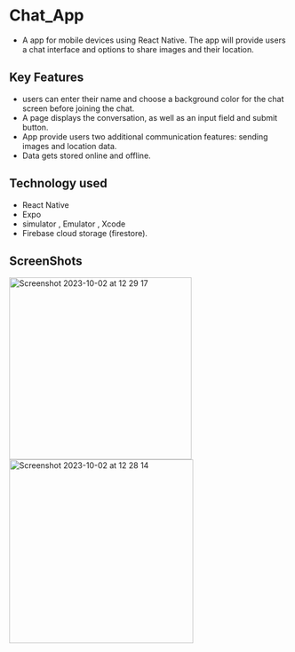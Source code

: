 # Chat_App

- A app for mobile devices using React Native. The app will
provide users a chat interface and options to share images and their
location.

## Key Features

- users can enter their name and choose a background color for the chat screen
before joining the chat.
- A page displays the conversation, as well as an input field and submit button.
- App provide users two additional communication features: sending images and location data.
- Data gets stored online and offline.

## Technology used

- React Native
- Expo
- simulator , Emulator , Xcode
- Firebase cloud storage (firestore).

## ScreenShots

<img width="328" alt="Screenshot 2023-10-02 at 12 29 17" src="https://github.com/komalgs11/Chat_App/assets/126813272/86735ed6-2503-4e6d-8cca-ff9fca2a9b31">

<img width="331" alt="Screenshot 2023-10-02 at 12 28 14" src="https://github.com/komalgs11/Chat_App/assets/126813272/f082670b-1602-4f3a-921c-c88ae02eca25">






